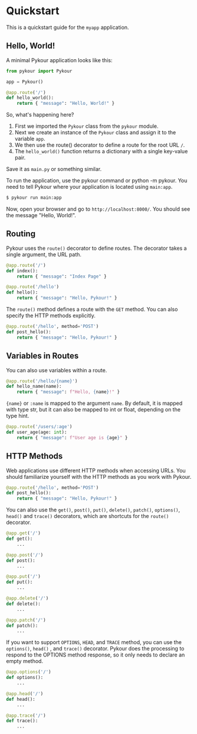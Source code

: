# Quickstart

This is a quickstart guide for the `myapp` application.

## Hello, World!

A minimal Pykour application looks like this:

```python
from pykour import Pykour

app = Pykour()

@app.route('/')
def hello_world():
    return { "message": "Hello, World!" }
```

So, what's happening here?

1. First we imported the `Pykour` class from the `pykour` module.
2. Next we create an instance of the `Pykour` class and assign it to the variable `app`.
3. We then use the route() decorator to define a route for the root URL `/`.
4. The `hello_world()` function returns a dictionary with a single key-value pair.

Save it as `main.py` or something similar.

To run the application, use the pykour command or python -m pykour. You need to tell Pykour where your application is 
located using `main:app`.

```bash
$ pykour run main:app
```

Now, open your browser and go to `http://localhost:8000/`. You should see the message "Hello, World!".

## Routing

Pykour uses the `route()` decorator to define routes. The decorator takes a single argument, the URL path.

```python
@app.route('/')
def index():
    return { "message": "Index Page" }

@app.route('/hello')
def hello():
    return { "message": "Hello, Pykour!" }
```

The `route()` method defines a route with the `GET` method. You can also specify the HTTP methods explicitly.

```python
@app.route('/hello', method='POST')
def post_hello():
    return { "message": "Hello, Pykour!" }
```

## Variables in Routes

You can also use variables within a route. 

```python
@app.route('/hello/{name}')
def hello_name(name):
    return { "message": f"Hello, {name}!" }
```

`{name}` or `:name` is mapped to the argument `name`. By default, it is mapped with type str, but it can also be mapped 
to int or float, depending on the type hint.

```python
@app.route('/users/:age')
def user_age(age: int):
    return { "message": f"User age is {age}" }
```

## HTTP Methods

Web applications use different HTTP methods when accessing URLs. You should familiarize yourself with the HTTP methods 
as you work with Pykour.

```python
@app.route('/hello', method='POST')
def post_hello():
    return { "message": "Hello, Pykour!" }
```

You can also use the `get()`, `post()`, `put()`, `delete()`, `patch()`, `options()`, `head()` and `trace()` decorators,
which are shortcuts for the `route()` decorator.


```python
@app.get('/')
def get():
    ...

@app.post('/')
def post():
    ...

@app.put('/')
def put():
    ...

@app.delete('/')
def delete():
    ...

@app.patch('/')
def patch():
    ...
```

If you want to support `OPTIONS`, `HEAD`, and `TRACE` method, you can use the `options()`, `head()` , and `trace()` decorator. Pykour does the processing to respond to
the OPTIONS method response, so it only needs to declare an empty method.

```python
@app.options('/')
def options():
    ...

@app.head('/')
def head():
    ...

@app.trace('/')
def trace():
    ...
```
